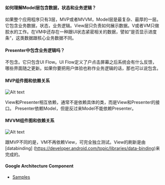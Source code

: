 #### 如何理解Model层包含数据，状态和业务逻辑？
如果整个应用程序只有3层，MVP或者MVVM，Model层是最复杂、最厚的一层。它包含业务数据，状态，业务逻辑。View层只负责如何展示数据。V或者VM只做胶水的工作。在VM中还存在一种跟UI状态紧密相关的数据，譬如“是否显示进度条“，这类数据跟核心业务数据不同。

#### Presenter中包含业务逻辑吗？
不包含。它只包含UI Flow。UI Flow定义了户点击屏幕之后系统会有什么反馈，哪些界面随之更新。如果你要把用户体验也称作业务逻辑的话，那也可以说包含。

#### MVP组件图和依赖关系

![Alt text](https://g.gravizo.com/source/svg?https://raw.githubusercontent.com/wjun8452/blog/master/mvp.plantuml)

View和Presenter相互依赖，通常不是依赖具体的类，而是View和Presenter的接口。
Presenter依赖Model，但是反过来Model不能依赖Presenter。

#### MVVM组件图和依赖关系
![Alt text](https://g.gravizo.com/source/svg?https://raw.githubusercontent.com/wjun8452/blog/master/mvvm.plantuml)

跟MVP不同的是，VM不再依赖View，可完全独立测试。View的刷新是由[databinding] (https://developer.android.com/topic/libraries/data-binding)来完成的。

#### Google Architecture Component
* [Samples](https://github.com/googlesamples/android-architecture-components)



